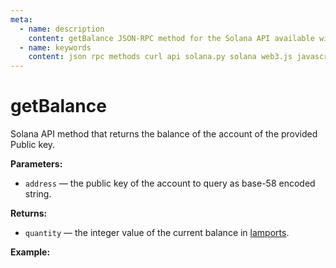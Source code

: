 ```yaml
---
meta:
  - name: description
    content: getBalance JSON-RPC method for the Solana API available with examples in Solana web3.js, Solana.py, and cURL.
  - name: keywords
    content: json rpc methods curl api solana.py solana web3.js javascript python solana 
---
```


# getBalance

Solana API method that returns the balance of the account of the provided Public key. 

**Parameters:** 

* `address` — the public key of the account to query as base-58 encoded string.

**Returns:** 

* `quantity` — the integer value of the current balance in [lamports](https://docs.solana.com/introduction#what-are-sols).

**Example:**

<CodeSwitcher :languages="{js:'Solana web3.js', py:'Solana.py', cr:'cURL'}">
<template v-slot:js>

``` js
import { PublicKey, Connection } from "@solana/web3.js"

const nodeUrl = "CHAINSTACK_NODE_URL"
const publicKey = new PublicKey(
  "HSH3LftAhgNEQmpNRuE1ghnbqVHsxt8edvid1zdLxH5C"
);

(async () => {  
  const connect = new Connection(nodeUrl);
  console.log(await connect.getBalance(publicKey))
})()
```

</template>
<template v-slot:py>

``` py
from solana.rpc.api import Client
from solana.publickey import PublicKey

web3 = Client('CHAINSTACK_NODE_URL')

print(web3.get_balance(PublicKey('HSH3LftAhgNEQmpNRuE1ghnbqVHsxt8edvid1zdLxH5C')))
```

</template>
<template v-slot:cr>

``` sh
curl -X POST "CHAINSTACK_NODE_URL" \
  -H "Content-Type: application/json" \
  --data '{"jsonrpc":"2.0", "id":1, "method":"getBalance", "params":["HSH3LftAhgNEQmpNRuE1ghnbqVHsxt8edvid1zdLxH5C"]}'
```

</template>
</CodeSwitcher>